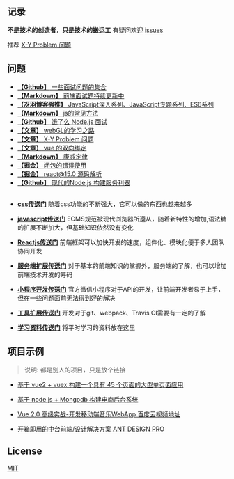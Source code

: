 ## 记录

  **不是技术的创造者，只是技术的搬运工**  有疑问欢迎 [issues](https://github.com/AttemptWeb/Record/issues)
  
  推荐 [X-Y Problem 问题](https://coolshell.cn/articles/10804.html)

## 问题
* [**【Github】** 一些面试问题的集合](https://github.com/EastSummer/wheel_marking/blob/master/question.md)
* [**【Markdown】** 前端面试题持续更新中](https://github.com/HerryLo/Record/blob/master/js/JsMd/%E5%B8%B8%E8%A7%81%E7%9A%84%E9%9D%A2%E8%AF%95%E9%A2%98.md)
* [**【冴羽博客强推】** JavaScript深入系列、JavaScript专题系列、ES6系列](https://github.com/mqyqingfeng/Blog)
* [**【Markdown】** js的常见方法](./js/JsMd/js的常见方法.md)
* [**【Github】** 饿了么 Node.js 面试](https://github.com/ElemeFE/node-interview/tree/master/sections/zh-cn)
* [**【文章】** webGL的学习之路](https://blog.csdn.net/column/details/webgl.html?&page=2)
* [**【文章】** X-Y Problem 问题](https://coolshell.cn/articles/10804.html)
* [**【文章】** vue 的双向绑定](https://www.cnblogs.com/kidney/p/6052935.html?utm_source=gold_browser_extension)
* [**【Markdown】** 康威定律](./other/康威定律.md)
* [**【掘金】** 闭包的错误使用](https://juejin.im/post/5c22f13b5188252b56273a00)
* [**【掘金】** react@15.0 源码解析](https://juejin.im/post/5983dfbcf265da3e2f7f32de)
* [**【Github】** 现代的Node.js 构建服务利器](https://i5ting.github.io/modern-nodejs/)

## 

* **[css传送门](./css)** 随着css功能的不断强大，它可以做的东西也越来越多

* **[javascript传送门](./js)** ECMS规范被现代浏览器所遵从，随着新特性的增加,语法糖的扩展不断加大，但基础知识依然没有变化

* **[Reactjs传送门](./frame)** 前端框架可以加快开发的速度，组件化、模块化便于多人团队协同开发

* **[服务端扩展传送门](./server)** 对于基本的前端知识的掌握外，服务端的了解，也可以增加前端技术开发的筹码

* **[小程序开发传送门](./other/wxsapp)** 官方微信小程序对于API的开发，让前端开发者易于上手，但在一些问题面前无法得到好的解决

* **[工具扩展传送门](./other/devTool)** 开发对于git、webpack、Travis CI需要有一定的了解

* **[学习资料传送门](./other/learn)** 将平时学习的资料放在这里

## 项目示例
> 说明: 都是别人的项目，只是放个链接

* [基于 vue2 + vuex 构建一个具有 45 个页面的大型单页面应用][30]
* [基于 node.js + Mongodb 构建电商后台系统][31]
* [Vue 2.0 高级实战-开发移动端音乐WebApp 百度云视频地址][32]
* [开箱即用的中台前端/设计解决方案 ANT DESIGN PRO](https://pro.ant.design/)

  [30]: https://github.com/bailicangdu/vue2-elm
  [31]: https://github.com/bailicangdu/node-elm
  [32]: https://pan.baidu.com/s/1geQIWHt?qq-pf-to=pcqq.group&errno=0&errmsg=Auth%20Login%20Sucess&&bduss=&ssnerror=0#list/path=%2FVue%202.0%20%E9%AB%98%E7%BA%A7%E5%AE%9E%E6%88%98-%E5%BC%80%E5%8F%91%E7%A7%BB%E5%8A%A8%E7%AB%AF%E9%9F%B3%E4%B9%90WebApp
  
## License
[MIT](https://github.com/HerryLo/Record/blob/master/LICENSE)
